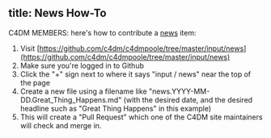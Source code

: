 title: News How-To
---

C4DM MEMBERS: here's how to contribute a [news](news/) item:

1. Visit [https://github.com/c4dm/c4dmpoole/tree/master/input/news](https://github.com/c4dm/c4dmpoole/tree/master/input/news)
2. Make sure you're logged in to Github
3. Click the "+" sign next to where it says "input / news" near the top of the page
4. Create a new file using a filename like "news.YYYY-MM-DD.Great_Thing_Happens.md" (with the desired date, and the desired headline such as "Great Thing Happens" in this example)
5. This will create a "Pull Request" which one of the C4DM site maintainers will check and merge in.

